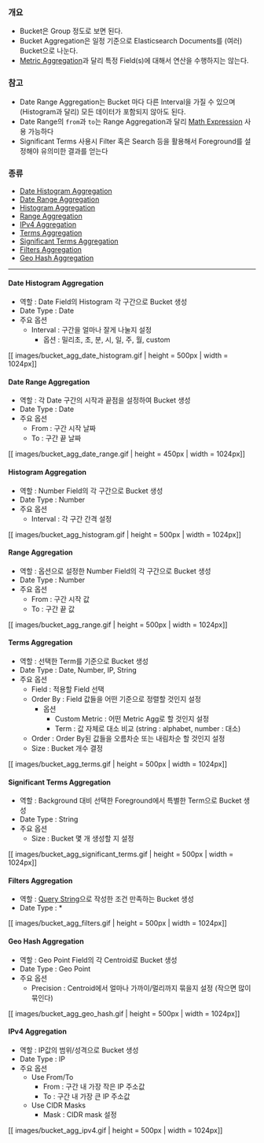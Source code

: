 ### 개요 
* Bucket은 Group 정도로 보면 된다.
* Bucket Aggregation은 일정 기준으로 Elasticsearch Documents를 (여러) Bucket으로 나눈다.
* [Metric Aggregation]()과 달리 특정 Field(s)에 대해서 연산을 수행하지는 않는다.

### 참고
* Date Range Aggregation는 Bucket 마다 다른 Interval을 가질 수 있으며 (Histogram과 달리) 모든 데이터가 포함되지 않아도 된다.
* Date Range의 `from`과 `to`는 Range Aggregation과 달리 [Math Expression](https://www.elastic.co/guide/en/elasticsearch/reference/5.5/common-options.html#date-math) 사용 가능하다
* Significant Terms 사용시 Filter 혹은 Search 등을 활용해서 Foreground를 설정해야 유의미한 결과를 얻는다

### 종류

* [Date Histogram Aggregation](#dh)
* [Date Range Aggregation](#dr)
* [Histogram Aggregation](#ha)
* [Range Aggregation](#ra)
* [IPv4 Aggregation](#ip)
* [Terms Aggregation](#ta)
* [Significant Terms Aggregation](#st)
* [Filters Aggregation](#fa)
* [Geo Hash Aggregation](#gh)

---

#### Date Histogram Aggregation<a name="dh"></a>

* 역할 : Date Field의 Histogram 각 구간으로 Bucket 생성
* Date Type : Date
* 주요 옵션
    * Interval : 구간을 얼마나 잘게 나눌지 설정
        * 옵션 : 밀리초, 초, 분, 시, 일, 주, 월, custom

[[ images/bucket_agg_date_histogram.gif | height = 500px | width = 1024px]]

#### Date Range Aggregation<a name="dr"></a>


* 역할 : 각 Date 구간의 시작과 끝점을 설정하여 Bucket 생성
* Date Type : Date
* 주요 옵션
    * From : 구간 시작 날짜
    * To : 구간 끝 날짜

[[ images/bucket_agg_date_range.gif | height = 450px | width = 1024px]]

#### Histogram Aggregation<a name="ha"></a>


* 역할 : Number Field의 각 구간으로 Bucket 생성
* Date Type : Number
* 주요 옵션
    * Interval : 각 구간 간격 설정

[[ images/bucket_agg_histogram.gif | height = 500px | width = 1024px]]

#### Range Aggregation<a name="ra"></a>


* 역할 : 옵션으로 설정한 Number Field의 각 구간으로 Bucket 생성
* Date Type : Number
* 주요 옵션
    * From : 구간 시작 값
    * To : 구간 끝 값

[[ images/bucket_agg_range.gif | height = 500px | width = 1024px]]

#### Terms Aggregation<a name="ta"></a>

* 역할 : 선택한 Term를 기준으로 Bucket 생성
* Date Type : Date, Number, IP, String
* 주요 옵션
    * Field : 적용할 Field 선택
    * Order By : Field 값들을 어떤 기준으로 정렬할 것인지 설정
        * 옵션
            * Custom Metric : 어떤 Metric Agg로 할 것인지 설정
            * Term : 값 자체로 대소 비교 (string : alphabet, number : 대소)
    * Order : Order By된 값들을 오름차순 또는 내림차순 할 것인지 설정
    * Size : Bucket 개수 결정

[[ images/bucket_agg_terms.gif | height = 500px | width = 1024px]]

#### Significant Terms Aggregation<a name="st"></a>

* 역할 : Background 대비 선택한 Foreground에서 특별한 Term으로 Bucket 생성
* Date Type : String
* 주요 옵션
    * Size : Bucket 몇 개 생성할 지 설정

[[ images/bucket_agg_significant_terms.gif | height = 500px | width = 1024px]]

#### Filters Aggregation<a name="fa"></a>

* 역할 : [Query String](https://www.elastic.co/guide/en/elasticsearch/reference/current/query-dsl-query-string-query.html)으로 작성한 조건 만족하는 Bucket 생성
* Date Type : *

[[ images/bucket_agg_filters.gif | height = 500px | width = 1024px]]

#### Geo Hash Aggregation<a name="gh"></a>

* 역할 : Geo Point Field의 각 Centroid로 Bucket 생성
* Date Type : Geo Point
* 주요 옵션
    * Precision : Centroid에서 얼마나 가까이/멀리까지 묶을지 설정 (작으면 많이 묶인다)

[[ images/bucket_agg_geo_hash.gif | height = 500px | width = 1024px]]

#### IPv4 Aggregation<a name="ip"></a>

* 역할 : IP값의 범위/성격으로 Bucket 생성
* Date Type : IP
* 주요 옵션
    * Use From/To
        * From  : 구간 내 가장 작은 IP 주소값
        * To : 구간 내 가장 큰 IP 주소값
    * Use CIDR Masks
        * Mask : CIDR mask 설정

[[ images/bucket_agg_ipv4.gif | height = 500px | width = 1024px]]